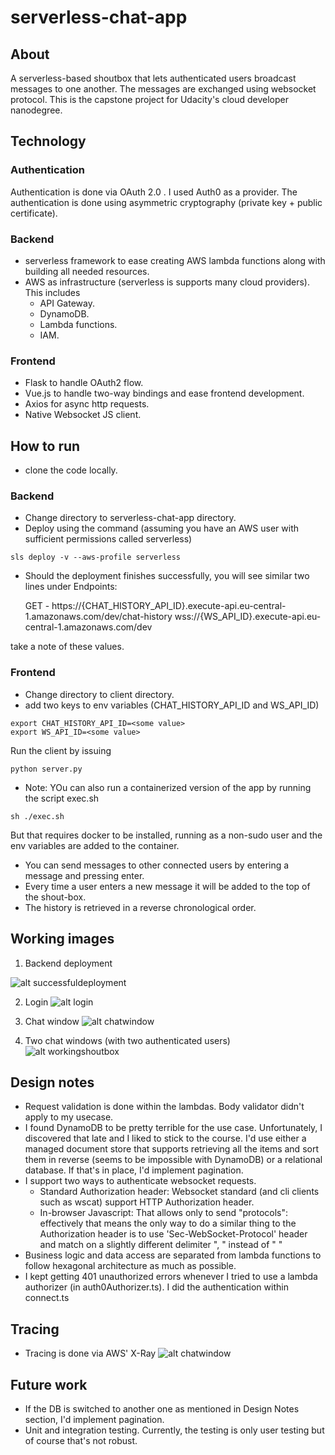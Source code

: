 # serverless-chat-app

## About
A serverless-based shoutbox that lets authenticated users broadcast messages to one another. The messages are exchanged using websocket protocol.
This is the capstone project for Udacity's cloud developer nanodegree.

## Technology
### Authentication
Authentication is done via OAuth 2.0 . I used Auth0 as a provider. The authentication is done using asymmetric cryptography (private key + public certificate).

### Backend
- serverless framework to ease creating AWS lambda functions along with building all needed resources.
- AWS as infrastructure (serverless is supports many cloud providers). This includes
    * API Gateway.
    * DynamoDB.
    * Lambda functions.
    * IAM.

### Frontend
- Flask to handle OAuth2 flow.
- Vue.js to handle two-way bindings and ease frontend development.
- Axios for async http requests.
- Native Websocket JS client.

## How to run
- clone the code locally.
### Backend
- Change directory to serverless-chat-app directory.
- Deploy using the command (assuming you have an AWS user with sufficient permissions called serverless)
```
sls deploy -v --aws-profile serverless
```
- Should the deployment finishes successfully, you will see similar two lines under Endpoints:

  GET - https://{CHAT_HISTORY_API_ID}.execute-api.eu-central-1.amazonaws.com/dev/chat-history
  wss://{WS_API_ID}.execute-api.eu-central-1.amazonaws.com/dev

take a note of these values.

### Frontend
- Change directory to client directory.
- add two keys to env variables (CHAT_HISTORY_API_ID and WS_API_ID)
```
export CHAT_HISTORY_API_ID=<some value>
export WS_API_ID=<some value>
```
Run the client by issuing
```
python server.py
```
- Note: YOu can also run a containerized version of the app by running the script exec.sh
```
sh ./exec.sh 
```
But that requires docker to be installed, running as a non-sudo user and the env variables are added to the container.

- You can send messages to other connected users by entering a message and pressing enter.
- Every time a user enters a new message it will be added to the top of the shout-box.
- The history is retrieved in a reverse chronological order.


## Working images
1. Backend deployment

![alt successfuldeployment](screenshots/successful-deployment.png")

2. Login
 ![alt login](screenshots/log-in.png")

3.  Chat window
 ![alt chatwindow](screenshots/chat-window.png")

4. Two chat windows (with two authenticated users) 
  ![alt workingshoutbox](screenshots/working-shoutbox.png")
  
## Design notes
- Request validation is done within the lambdas. Body validator didn't apply to my usecase.
- I found DynamoDB to be pretty terrible for the use case. Unfortunately,
I discovered that late and I liked to stick to the course. I'd use either a managed
document store that supports retrieving all the items and sort them in reverse (seems to be impossible with DynamoDB)
or a relational database. If that's in place, I'd implement pagination.
- I support two ways to authenticate websocket requests.
    - Standard Authorization header: Websocket standard (and cli clients such as wscat) support HTTP Authorization header.
    - In-browser Javascript: That allows only to send "protocols": effectively that means the only way to do a similar thing
    to the Authorization header is to use 'Sec-WebSocket-Protocol' header and match on a slightly different delimiter ", " instead of " "
- Business logic and data access are separated from lambda functions to follow hexagonal architecture as much as possible.
- I kept getting 401 unauthorized errors whenever I tried to use a lambda authorizer (in auth0Authorizer.ts). I did the authentication within connect.ts


## Tracing
- Tracing is done via AWS' X-Ray
  ![alt chatwindow](screenshots/xray.png")

## Future work
- If the DB is switched to another one as mentioned in Design Notes section, I'd implement pagination.
- Unit and integration testing. Currently, the testing is only user testing but of course that's not robust.



